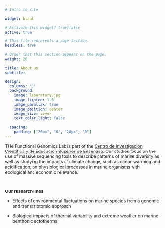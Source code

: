 ```yaml
---
# Intro to site

widget: blank

# Activate this widget? true/false
active: true

# This file represents a page section.
headless: true

# Order that this section appears on the page.
weight: 20

title: About us
subtitle:

design:
  columns: "1"
  background:
    image: laboratory.jpg
    image_lighten: 1.5
    image_parallax: true
    image_position: center
    image_size: cover
    text_color_light: false
    
  spacing:
    padding: ["20px", "0", "20px", "0"]
---
```

THe Functional Genomics Lab is part of the [Centro de Investigación Científica y de Educación Superior de Ensenada](https://www.cicese.edu.mx/). Our studies focus on the use of massive sequencing tools to describe patterns of marine diversity as well as studying the impacts of climate change, such as ocean warming and acidification, on physiological processes in marine organisms with ecological and economic relevance.



<br>

**Our research lines**

  * Effects of environmental fluctuations on marine species from a genomic and transcriptomic approach
  
  * Biological impacts of thermal variability and extreme weather on marine benthonic ectotherms
  
  


